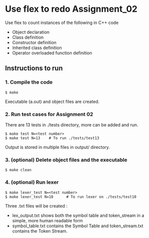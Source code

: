 # Use flex to redo Assignment_02

Use flex to count instances of the following in C++ code
- Object declaration
- Class definition
- Constructor definition
- Inherited class definition
- Operator overloaded function definition

## Instructions to run

### 1. Compile the code
```
$ make
```
Executable (a.out) and object files are created.

### 2. Run test cases for Assignment 02
There are 13 tests in ./tests directory, more can be added and run.
```
$ make test N=<test number>
$ make test N=13 	# To run ./tests/test13
```
Output is stored in multiple files in output/ directory.

### 3. (optional) Delete object files and the executable
```
$ make clean
```

### 4. (optional) Run lexer
```
$ make lexer_test N=<test number>
$ make lexer_test N=10		# To run lexer on ./tests/test10
```
Three .txt files will be created :

-	lex_output.txt shows both the symbol table and token_stream in a simple, more human readable form
-	symbol_table.txt contains the Symbol Table and token_stream.txt contains the Token Stream.

